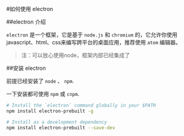 #如何使用 electron

##electron 介绍

`electron` 是一个框架，它是基于 `node.js` 和 `chromium` 的，它允许你使用javascript、html、css来编写跨平台的桌面应用，推荐使用 `atom` 编辑器。

>注：可以放心使用node，框架内部已经集成了

##安装 electron

前提已经安装了 `node` 、 `npm`.

一下安装都可使用 `npm` 或 `cnpm`.


```sh
# Install the `electron` command globally in your $PATH
npm install electron-prebuilt -g

# Install as a development dependency
npm install electron-prebuilt --save-dev
```



